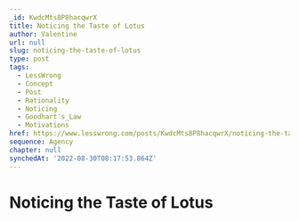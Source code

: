 ```yaml
---
_id: KwdcMts8P8hacqwrX
title: Noticing the Taste of Lotus
author: Valentine
url: null
slug: noticing-the-taste-of-lotus
type: post
tags:
  - LessWrong
  - Concept
  - Post
  - Rationality
  - Noticing
  - Goodhart's_Law
  - Motivations
href: https://www.lesswrong.com/posts/KwdcMts8P8hacqwrX/noticing-the-taste-of-lotus
sequence: Agency
chapter: null
synchedAt: '2022-08-30T08:17:53.864Z'
---
```

# Noticing the Taste of Lotus

